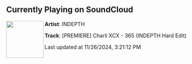 ## Currently Playing on SoundCloud

[<img align="left" width="100" src="https://i1.sndcdn.com/artworks-8PGgxljlImyUMUM7-6KAweA-t500x500.png">](https://soundcloud.com/rave_alert/premiere-charli-xcx-365-indepth-hard-edit)

**Artist**: INDEPTH 

**Track**: [PREMIERE] Charli XCX - 365 (INDEPTH Hard Edit)

Last updated at 11/26/2024, 3:21:12 PM
